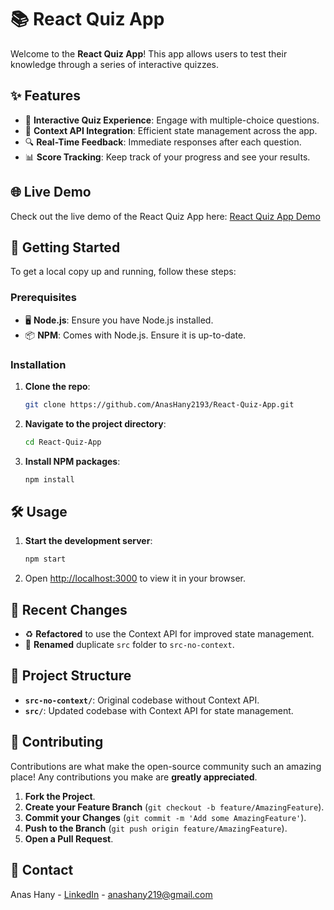 # 📚 React Quiz App

Welcome to the **React Quiz App**! This app allows users to test their knowledge through a series of interactive quizzes.

## ✨ Features

- 🎯 **Interactive Quiz Experience**: Engage with multiple-choice questions.
- 🧠 **Context API Integration**: Efficient state management across the app.
- 🔍 **Real-Time Feedback**: Immediate responses after each question.
- 📊 **Score Tracking**: Keep track of your progress and see your results.

## 🌐 Live Demo

Check out the live demo of the React Quiz App here: [React Quiz App Demo](https://the-react-quiz-2193.netlify.app/)

## 🚀 Getting Started

To get a local copy up and running, follow these steps:

### Prerequisites

- 🖥️ **Node.js**: Ensure you have Node.js installed.
- 📦 **NPM**: Comes with Node.js. Ensure it is up-to-date.

### Installation

1. **Clone the repo**:
   ```bash
   git clone https://github.com/AnasHany2193/React-Quiz-App.git
   ```
2. **Navigate to the project directory**:
   ```bash
   cd React-Quiz-App
   ```
3. **Install NPM packages**:
   ```bash
   npm install
   ```

## 🛠️ Usage

1. **Start the development server**:
   ```bash
   npm start
   ```
2. Open [http://localhost:3000](http://localhost:3000) to view it in your browser.

## 🔄 Recent Changes

- ♻️ **Refactored** to use the Context API for improved state management.
- 🔄 **Renamed** duplicate `src` folder to `src-no-context`.

## 📂 Project Structure

- **`src-no-context/`**: Original codebase without Context API.
- **`src/`**: Updated codebase with Context API for state management.

## 🤝 Contributing

Contributions are what make the open-source community such an amazing place! Any contributions you make are **greatly appreciated**.

1. **Fork the Project**.
2. **Create your Feature Branch** (`git checkout -b feature/AmazingFeature`).
3. **Commit your Changes** (`git commit -m 'Add some AmazingFeature'`).
4. **Push to the Branch** (`git push origin feature/AmazingFeature`).
5. **Open a Pull Request**.

## 📧 Contact

Anas Hany - [LinkedIn](https://www.linkedin.com/in/anashany219/) - anashany219@gmail.com
